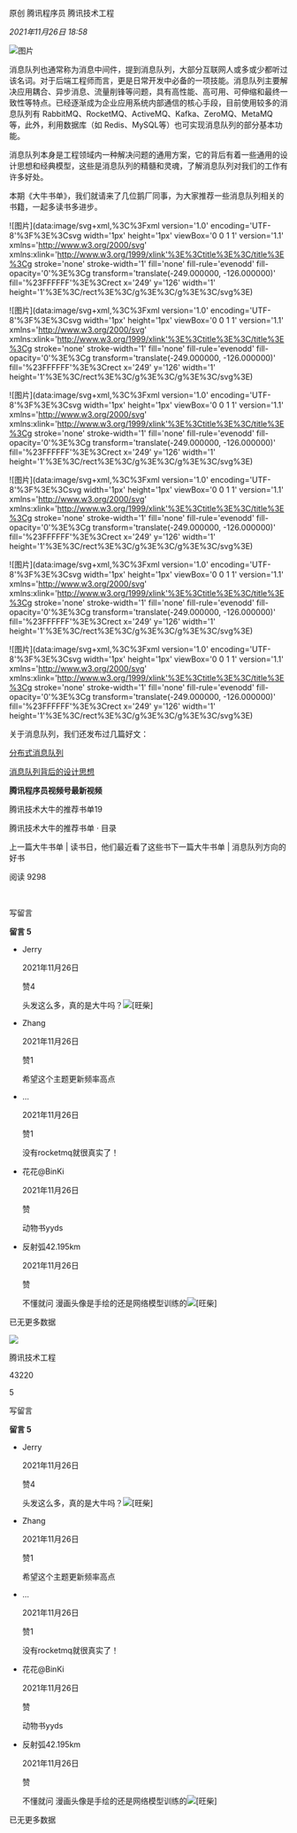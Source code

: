 原创 腾讯程序员 腾讯技术工程

_2021年11月26日 18:58_

![图片](https://mmbiz.qpic.cn/mmbiz_gif/j3gficicyOvasIjZpiaTNIPReJVWEJf7UGpmokI3LL4NbQDb8fO48fYROmYPXUhXFN8IdDqPcI1gA6OfSLsQHxB4w/640?wx_fmt=gif&wxfrom=13&tp=wxpic)

消息队列也通常称为消息中间件，提到消息队列，大部分互联网人或多或少都听过该名词。对于后端工程师而言，更是日常开发中必备的一项技能。消息队列主要解决应用耦合、异步消息、流量削锋等问题，具有高性能、高可用、可伸缩和最终一致性等特点。已经逐渐成为企业应用系统内部通信的核心手段，目前使用较多的消息队列有 RabbitMQ、RocketMQ、ActiveMQ、Kafka、ZeroMQ、MetaMQ 等，此外，利用数据库（如 Redis、MySQL等）也可实现消息队列的部分基本功能。

消息队列本身是工程领域内一种解决问题的通用方案，它的背后有着一些通用的设计思想和经典模型，这些是消息队列的精髓和灵魂，了解消息队列对我们的工作有许多好处。

本期《大牛书单》，我们就请来了几位鹅厂同事，为大家推荐一些消息队列相关的书籍，一起多读书多进步。

!\[图片\](data:image/svg+xml,%3C%3Fxml version='1.0' encoding='UTF-8'%3F%3E%3Csvg width='1px' height='1px' viewBox='0 0 1 1' version='1.1' xmlns='http://www.w3.org/2000/svg' xmlns:xlink='http://www.w3.org/1999/xlink'%3E%3Ctitle%3E%3C/title%3E%3Cg stroke='none' stroke-width='1' fill='none' fill-rule='evenodd' fill-opacity='0'%3E%3Cg transform='translate(-249.000000, -126.000000)' fill='%23FFFFFF'%3E%3Crect x='249' y='126' width='1' height='1'%3E%3C/rect%3E%3C/g%3E%3C/g%3E%3C/svg%3E)

!\[图片\](data:image/svg+xml,%3C%3Fxml version='1.0' encoding='UTF-8'%3F%3E%3Csvg width='1px' height='1px' viewBox='0 0 1 1' version='1.1' xmlns='http://www.w3.org/2000/svg' xmlns:xlink='http://www.w3.org/1999/xlink'%3E%3Ctitle%3E%3C/title%3E%3Cg stroke='none' stroke-width='1' fill='none' fill-rule='evenodd' fill-opacity='0'%3E%3Cg transform='translate(-249.000000, -126.000000)' fill='%23FFFFFF'%3E%3Crect x='249' y='126' width='1' height='1'%3E%3C/rect%3E%3C/g%3E%3C/g%3E%3C/svg%3E)

!\[图片\](data:image/svg+xml,%3C%3Fxml version='1.0' encoding='UTF-8'%3F%3E%3Csvg width='1px' height='1px' viewBox='0 0 1 1' version='1.1' xmlns='http://www.w3.org/2000/svg' xmlns:xlink='http://www.w3.org/1999/xlink'%3E%3Ctitle%3E%3C/title%3E%3Cg stroke='none' stroke-width='1' fill='none' fill-rule='evenodd' fill-opacity='0'%3E%3Cg transform='translate(-249.000000, -126.000000)' fill='%23FFFFFF'%3E%3Crect x='249' y='126' width='1' height='1'%3E%3C/rect%3E%3C/g%3E%3C/g%3E%3C/svg%3E)

!\[图片\](data:image/svg+xml,%3C%3Fxml version='1.0' encoding='UTF-8'%3F%3E%3Csvg width='1px' height='1px' viewBox='0 0 1 1' version='1.1' xmlns='http://www.w3.org/2000/svg' xmlns:xlink='http://www.w3.org/1999/xlink'%3E%3Ctitle%3E%3C/title%3E%3Cg stroke='none' stroke-width='1' fill='none' fill-rule='evenodd' fill-opacity='0'%3E%3Cg transform='translate(-249.000000, -126.000000)' fill='%23FFFFFF'%3E%3Crect x='249' y='126' width='1' height='1'%3E%3C/rect%3E%3C/g%3E%3C/g%3E%3C/svg%3E)

!\[图片\](data:image/svg+xml,%3C%3Fxml version='1.0' encoding='UTF-8'%3F%3E%3Csvg width='1px' height='1px' viewBox='0 0 1 1' version='1.1' xmlns='http://www.w3.org/2000/svg' xmlns:xlink='http://www.w3.org/1999/xlink'%3E%3Ctitle%3E%3C/title%3E%3Cg stroke='none' stroke-width='1' fill='none' fill-rule='evenodd' fill-opacity='0'%3E%3Cg transform='translate(-249.000000, -126.000000)' fill='%23FFFFFF'%3E%3Crect x='249' y='126' width='1' height='1'%3E%3C/rect%3E%3C/g%3E%3C/g%3E%3C/svg%3E)

!\[图片\](data:image/svg+xml,%3C%3Fxml version='1.0' encoding='UTF-8'%3F%3E%3Csvg width='1px' height='1px' viewBox='0 0 1 1' version='1.1' xmlns='http://www.w3.org/2000/svg' xmlns:xlink='http://www.w3.org/1999/xlink'%3E%3Ctitle%3E%3C/title%3E%3Cg stroke='none' stroke-width='1' fill='none' fill-rule='evenodd' fill-opacity='0'%3E%3Cg transform='translate(-249.000000, -126.000000)' fill='%23FFFFFF'%3E%3Crect x='249' y='126' width='1' height='1'%3E%3C/rect%3E%3C/g%3E%3C/g%3E%3C/svg%3E)

关于消息队列，我们还发布过几篇好文：

[分布式消息队列](http://mp.weixin.qq.com/s?__biz=MjM5ODYwMjI2MA==&mid=2649764745&idx=1&sn=f23434f68b7104b06b0aac9167ffe23a&chksm=becca0f289bb29e4c42e307de439eb0c01f46b8a04fbf9c098f93c79c23e47c77d29069e8c65&scene=21#wechat_redirect)

[消息队列背后的设计思想](http://mp.weixin.qq.com/s?__biz=MjM5ODYwMjI2MA==&mid=2649762890&idx=1&sn=191f88d622b67f4ff34a22b95f456ab4&chksm=beccbf3189bb362703a0e40cc63e9992a476a6d4478f6b9f11b8ab37fd949eaee6515ab721a2&scene=21#wechat_redirect)

**腾讯程序员视频号最新视频**

腾讯技术大牛的推荐书单19

腾讯技术大牛的推荐书单 · 目录

上一篇大牛书单 | 读书日，他们最近看了这些书下一篇大牛书单 | 消息队列方向的好书

阅读 9298

​

写留言

**留言 5**

- Jerry

  2021年11月26日

  赞4

  头发这么多，真的是大牛吗？![[旺柴]](https://res.wx.qq.com/mpres/zh_CN/htmledition/comm_htmledition/images/pic/common/pic_blank.gif)

- Zhang

  2021年11月26日

  赞1

  希望这个主题更新频率高点

- ...

  2021年11月26日

  赞1

  没有rocketmq就很真实了！

- 花花@BinKi

  2021年11月26日

  赞

  动物书yyds

- 反射弧42.195km

  2021年11月26日

  赞

  不懂就问 漫画头像是手绘的还是网络模型训练的![[旺柴]](https://res.wx.qq.com/mpres/zh_CN/htmledition/comm_htmledition/images/pic/common/pic_blank.gif)

已无更多数据

[](javacript:;)

![](http://mmbiz.qpic.cn/sz_mmbiz_png/j3gficicyOvauPPfL7J2AVERiaoMJy9NBIwbJE2ZRJX7FZ2Dx7IibtTwdlqYSqTZTCsXkDS2jvNF8wWJKcibxXtOHng/300?wx_fmt=png&wxfrom=18)

腾讯技术工程

43220

5

写留言

**留言 5**

- Jerry

  2021年11月26日

  赞4

  头发这么多，真的是大牛吗？![[旺柴]](https://res.wx.qq.com/mpres/zh_CN/htmledition/comm_htmledition/images/pic/common/pic_blank.gif)

- Zhang

  2021年11月26日

  赞1

  希望这个主题更新频率高点

- ...

  2021年11月26日

  赞1

  没有rocketmq就很真实了！

- 花花@BinKi

  2021年11月26日

  赞

  动物书yyds

- 反射弧42.195km

  2021年11月26日

  赞

  不懂就问 漫画头像是手绘的还是网络模型训练的![[旺柴]](https://res.wx.qq.com/mpres/zh_CN/htmledition/comm_htmledition/images/pic/common/pic_blank.gif)

已无更多数据
